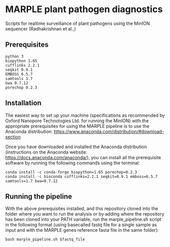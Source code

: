 # MARPLE plant pathogen diagnostics
Scripts for realtime surveillance of plant pathogens using the MinION sequencer (Radhakrishnan et al.,)


## Prerequisites
``` 
python 3
biopython 1.65
cufflinks 2.2.1
seqkit 0.9.1
EMBOSS 6.5.7
samtools 1.7
bwa 0.7.12
porechop 0.2.3
```

## Installation
The easiest way to set up your machine (specifications as recommended by Oxford Nanopore Technologies Ltd. for running the MinION) with the appropriate prerequisites for using the MARPLE pipeline is to use the Anaconda distribution: https://www.anaconda.com/distribution/#download-section

Once you have downloaded and installed the Anaconda distribution (instructions on the Anaconda website: https://docs.anaconda.com/anaconda/), you can install all the prerequisite software by running the following commands using the terminal:
```
conda install -c conda-forge biopython=1.65 porechop=0.2.3
conda install -c bioconda cufflinks=2.2.1 seqkit=0.9.1 emboss=6.5.7 samtools=1.7 bwa=0.7.12 
```

## Running the pipeline
With the above prerequisites installed, and this repository cloned into the folder where you want to run the analysis or by adding where the repository has been cloned into your PATH variable, run the marple_pipeline.sh script in the following format (using basecalled fastq file for a single sample as input and with the MARPLE genes reference fasta file in the same folder): 

``
bash marple_pipeline.sh $fastq_file
``

